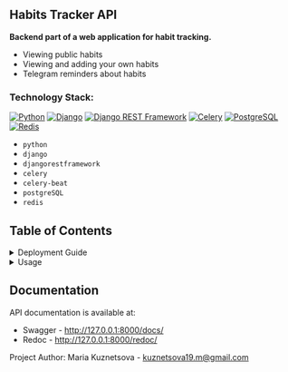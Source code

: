 ## Habits Tracker API
**Backend part of a web application for habit tracking.**
- Viewing public habits
- Viewing and adding your own habits
- Telegram reminders about habits
### Technology Stack:
[![Python](https://img.shields.io/badge/Python-3.12-blue?logo=python)](https://www.python.org/)
[![Django](https://img.shields.io/badge/Django-5.0.4-blue?logo=Django)](https://www.djangoproject.com/)
[![Django REST Framework](https://img.shields.io/badge/DRF-3.15.1-blue)](https://www.django-rest-framework.org/)
[![Celery](https://img.shields.io/badge/Celery-5.4.0-blue?logo=Celery)](https://docs.celeryq.dev/en/stable/)
[![PostgreSQL](https://img.shields.io/badge/PostgreSQL-464646?logo=PostgreSQL)](https://www.postgresql.org/)
[![Redis](https://img.shields.io/badge/Redis-5.0.4-blue?logo=Redis)](https://redis.io/)

- `python`
- `django`
- `djangorestframework`
- `celery`
- `celery-beat`
- `postgreSQL`
- `redis`

## Table of Contents

<details>
<summary>Deployment Guide</summary>

#### 1. Clone the project:
```
git clone https://github.com/MSk1901/habits.git
```
#### 2. Navigate to the project directory, create a virtual environment and install dependencies:
```
cd habits
```
- Using pip
```
python3 -m venv venv
```
```
pip install -r requirements.txt
```
- Using poetry
```
poetry init
```
```
poetry install
```
#### 3. Set up environment variables: 

   1. Create a `.env` file in the root directory 
   2. Copy the contents of the `.env.sample` file into it and replace with your values

#### 4. Create and apply migrations:
```
python3 manage.py makemigrations
```
```
python3 manage.py migrate
```
</details>

<details>
<summary>Usage</summary>

#### 1. Run the development server:
```
python3 manage.py runserver
```
Open your browser and go to http://127.0.0.1:8000/ or http://localhost:8000/

#### 2. Administrative Panel:
1. To access the admin panel, create a superuser:
```
python3 manage.py csu
```
2. Open the administrative panel at http://127.0.0.1:8000/admin/ or http://localhost:8000/admin/
   - Enter your email and password
   - Login credentials are located in the `/users/management/commands/csu.py` file. If desired, you can set your own email and password and re-run the command
          
#### 3. Setting up Telegram notifications:
1. To send notifications, the user's `chat_id` field must be filled. The value is the chat id in Telegram.
2. The field can be filled in:
   - During registration.
     To do this, go to http://127.0.0.1:8000/users/register/ and fill in all the fields. Example format for filling in JSON:
        ```
        {
            "email": "user@example.com",
            "password": "Somepassword",
            "chat_id": "000000001"
        }
        ```
   - In the administrative panel.
     Fill in the required field when creating or editing a user
#### 4. Creating a habit:
1. Obtain the `Bearer token` of the created user at http://127.0.0.1:8000/users/login/
2. To create a habit, go to http://127.0.0.1:8000/users/register/
3. Specify the token in the request header
4. Specify fields in the request body in JSON format:
      ```
      {
          "place": "Home",
          "time": "20:00",
          "action": "Eat vegetables for dinner",
          "is_enjoyable": false,
          "periodicity": 1, # Habit frequency, for example, once a day
          "treat": "Eat favorite dessert",
          "duration": "00:01:00", # Habit duration in HH:MM:SS format
          "is_public": true
      }
      ```

#### 5. Other interaction methods:
You can find all interaction methods in the documentation
</details>

## Documentation
API documentation is available at:
- Swagger - http://127.0.0.1:8000/docs/
- Redoc - http://127.0.0.1:8000/redoc/



Project Author: Maria Kuznetsova - [kuznetsova19.m@gmail.com](mailto:kuznetsova19.m@gmail.com)
